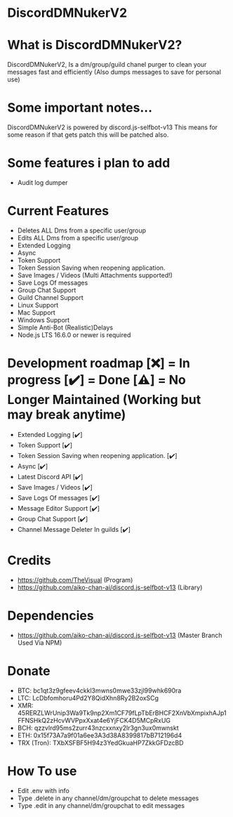 # DiscordDMNukerV2

# What is DiscordDMNukerV2?
DiscordDMNukerV2, Is a dm/group/guild chanel purger to clean your messages fast and efficiently (Also dumps messages to save for personal use)

# Some important notes...
DiscordDMNukerV2 is powered by discord.js-selfbot-v13 This means for some reason if that gets patch this will be patched also.

# Some features i plan to add
- Audit log dumper

# Current Features
- Deletes ALL Dms from a specific user/group
- Edits ALL Dms from a specific user/group
- Extended Logging
- Async
- Token Support
- Token Session Saving when reopening application.
- Save Images / Videos (Multi Attachments supported!)
- Save Logs Of messages
- Group Chat Support
- Guild Channel Support
- Linux Support
- Mac Support
- Windows Support
- Simple Anti-Bot (Realistic)Delays
- Node.js LTS 16.6.0 or newer is required

# Development roadmap [❌] = In progress [✔️] = Done [⚠️] = No Longer Maintained (Working but may break anytime)
- Extended Logging [✔️]
- Token Support  [✔️]
- Token Session Saving when reopening application. [✔️]
- Async [✔️]
- Latest Discord API [✔️]
- Save Images / Videos [✔️]
- Save Logs Of messages [✔️]
- Message Editor Support [✔️]
- Group Chat Support [✔️]
- Channel Message Deleter In guilds [✔️]

# Credits
- https://github.com/TheVisual (Program)
- https://github.com/aiko-chan-ai/discord.js-selfbot-v13 (Library)

# Dependencies
- https://github.com/aiko-chan-ai/discord.js-selfbot-v13 (Master Branch Used Via NPM)

# Donate
- BTC: bc1qt3z9gfeev4ckkl3mwns0mwe33zjl99whk690ra
- LTC: LcDbfomhoru4Pd2Y8QidXhn8Ry2B2oxSCg
- XMR: 45RERZLWrUnip3Wa9Tk9np2Xm1CF79fLpTbErBHCF2XnVbXmpixhAJp1FFNSHkQ2zHcvWVPpxXxat4e6YjFCK4D5MCpRxUG
- BCH: qzzvlrd95ms2zurr43nzcxxnxy2lr3gn3ux0mwnskt
- ETH: 0x15f73A7a9f01a6ee3A3d38A8399817bB712196d4
- TRX (Tron): TXbXSFBF5H94z3YedGkuaHP7ZkkGFDzcBD

# How To use
- Edit .env with info
- Type .delete in any channel/dm/groupchat to delete messages
- Type .edit in any channel/dm/groupchat to edit messages